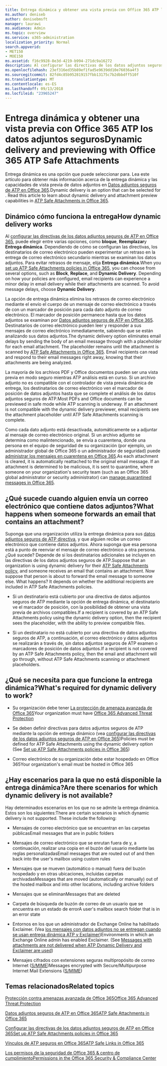 ```yaml
---
title: Entrega dinámica y obtener una vista previa con Office 365 ATP los datos adjuntos seguros
ms.author: deniseb
author: denisebmsft
manager: laurawi
ms.audience: Admin
ms.topic: overview
ms.service: o365-administration
localization_priority: Normal
search.appverid:
- MET150
- MOE150
ms.assetid: f16c9928-8e3d-4219-b994-271dc9a16272
description: Al configurar las directivas de los datos adjuntos seguros ATP, elija entrega dinámica para evitar retrasos de mensaje y permiten a los usuarios obtener una vista previa de datos adjuntos que se están analizando.
ms.openlocfilehash: 23ef316ed35b89ef1fad5e9639dd10e76036a4f3
ms.sourcegitcommit: 82fd4c85b952819157fbb13175c7b2dbbdff510f
ms.translationtype: MT
ms.contentlocale: es-ES
ms.lasthandoff: 09/13/2018
ms.locfileid: "23965247"
---
```

# <a name="dynamic-delivery-and-previewing-with-office-365-atp-safe-attachments"></a><span data-ttu-id="0481d-103">Entrega dinámica y obtener una vista previa con Office 365 ATP los datos adjuntos seguros</span><span class="sxs-lookup"><span data-stu-id="0481d-103">Dynamic delivery and previewing with Office 365 ATP Safe Attachments</span></span>

<span data-ttu-id="0481d-p101">Entrega dinámica es una opción que puede seleccionar para. Lea este artículo para obtener más información acerca de la entrega dinámica y las capacidades de vista previa de datos adjuntos en [Datos adjuntos seguros de ATP en Office 365](atp-safe-attachments.md).</span><span class="sxs-lookup"><span data-stu-id="0481d-p101">Dynamic delivery is an option that can be selected for . Read this article to learn about dynamic delivery and attachment preview capabilities in [ATP Safe Attachments in Office 365](atp-safe-attachments.md).</span></span>
  
## <a name="how-dynamic-delivery-works"></a><span data-ttu-id="0481d-106">Dinámico cómo funciona la entrega</span><span class="sxs-lookup"><span data-stu-id="0481d-106">How dynamic delivery works</span></span>

<span data-ttu-id="0481d-p102">Al [configurar las directivas de los datos adjuntos seguros de ATP en Office 365](set-up-atp-safe-attachments-policies.md), puede elegir entre varias opciones, como **bloque**, **Reemplazar**y **Entrega dinámica**. Dependiendo de cómo se configuran las directivas, los destinatarios de correo electrónico pueden experimentar un retraso en la entrega de correo electrónico secundario mientras se examinan los datos adjuntos. Para evitar retrasos de mensaje, elija **Entrega dinámica**.</span><span class="sxs-lookup"><span data-stu-id="0481d-p102">When you [set up ATP Safe Attachments policies in Office 365](set-up-atp-safe-attachments-policies.md), you can choose from several options, such as **Block**, **Replace**, and **Dynamic Delivery**. Depending on how your policies are configured, email recipients can experience a minor delay in email delivery while their attachments are scanned. To avoid message delays, choose **Dynamic Delivery**.</span></span>
  
<span data-ttu-id="0481d-p103">La opción de entrega dinámica elimina los retrasos de correo electrónico mediante el envío el cuerpo de un mensaje de correo electrónico a través de con un marcador de posición para cada dato adjunto de correo electrónico. El marcador de posición permanece hasta que los datos adjuntos se examinan por [Datos adjuntos seguros de ATP en Office 365](atp-safe-attachments.md). Destinatarios de correo electrónico pueden leer y responder a sus mensajes de correo electrónico inmediatamente, sabiendo que se están analizando sus datos adjuntos.</span><span class="sxs-lookup"><span data-stu-id="0481d-p103">The dynamic delivery option eliminates email delays by sending the body of an email message through with a placeholder for each email attachment. The placeholder remains until the attachment is scanned by [ATP Safe Attachments in Office 365](atp-safe-attachments.md). Email recipients can read and respond to their email messages right away, knowing that their attachments are being analyzed.</span></span>
  
<span data-ttu-id="0481d-p104">La mayoría de los archivos PDF y Office documentos pueden ser una vista previa en modo seguro mientras ATP análisis está en curso. Si un archivo adjunto no es compatible con el controlador de vista previa dinámica de entrega, los destinatarios de correo electrónico ven el marcador de posición de datos adjuntos hasta que se complete el análisis de los datos adjuntos seguros de ATP.</span><span class="sxs-lookup"><span data-stu-id="0481d-p104">Most PDFs and Office documents can be previewed in safe mode while ATP scanning is underway. If an attachment is not compatible with the dynamic delivery previewer, email recipients see the attachment placeholder until ATP Safe Attachments scanning is complete.</span></span>
  
<span data-ttu-id="0481d-p105">Como cada dato adjunto está desactivada, automáticamente se a adjuntar al mensaje de correo electrónico original. Si un archivo adjunto se determina como malintencionado, se envía a cuarentena, donde una persona en el equipo de seguridad de su organización (por ejemplo, un administrador global de Office 365 o un administrador de seguridad) puede [administrar los mensajes en cuarentena en Office 365](manage-quarantined-messages-and-files.md).</span><span class="sxs-lookup"><span data-stu-id="0481d-p105">As each attachment is cleared, it is automatically reattached to the original email message. If an attachment is determined to be malicious, it is sent to quarantine, where someone on your organization's security team (such as an Office 365 global administrator or security administrator) can [manage quarantined messages in Office 365](manage-quarantined-messages-and-files.md).</span></span>
  
## <a name="what-happens-when-someone-forwards-an-email-that-contains-an-attachment"></a><span data-ttu-id="0481d-117">¿Qué sucede cuando alguien envía un correo electrónico que contiene datos adjuntos?</span><span class="sxs-lookup"><span data-stu-id="0481d-117">What happens when someone forwards an email that contains an attachment?</span></span>

<span data-ttu-id="0481d-p106">Suponga que una organización utiliza la entrega dinámica para sus [datos adjuntos seguros de ATP directiva](set-up-atp-safe-attachments-policies.md), y que alguien recibe un correo electrónico que contiene datos adjuntos. Ahora suponga que esa persona está a punto de reenviar el mensaje de correo electrónico a otra persona. ¿Qué sucede? Depende de si los destinatarios adicionales se incluyen en las directivas de los datos adjuntos seguros de ATP.</span><span class="sxs-lookup"><span data-stu-id="0481d-p106">Suppose that an organization is using dynamic delivery for their [ATP Safe Attachments policy](set-up-atp-safe-attachments-policies.md), and someone receives an email that contains an attachment. Now suppose that person is about to forward the email message to someone else. What happens? It depends on whether the additional recipients are included in ATP Safe Attachments policies.</span></span>
  
- <span data-ttu-id="0481d-122">Si un destinatario está cubierto por una directiva de datos adjuntos seguros de ATP mediante la opción de entrega dinámica, el destinatario ve el marcador de posición, con la posibilidad de obtener una vista previa de archivos compatibles.</span><span class="sxs-lookup"><span data-stu-id="0481d-122">If a recipient is covered by an ATP Safe Attachments policy using the dynamic delivery option, then the recipient sees the placeholder, with the ability to preview compatible files.</span></span>
    
- <span data-ttu-id="0481d-123">Si un destinatario no está cubierto por una directiva de datos adjuntos seguros de ATP, a continuación, el correo electrónico y datos adjuntos se realizarán a través de, sin datos adjuntos seguros de ATP examen o marcadores de posición de datos adjuntos.</span><span class="sxs-lookup"><span data-stu-id="0481d-123">If a recipient is not covered by an ATP Safe Attachments policy, then the email and attachment will go through, without ATP Safe Attachments scanning or attachment placeholders.</span></span>
    
## <a name="whats-required-for-dynamic-delivery-to-work"></a><span data-ttu-id="0481d-124">¿Qué se necesita para que funcione la entrega dinámica?</span><span class="sxs-lookup"><span data-stu-id="0481d-124">What's required for dynamic delivery to work?</span></span>

- <span data-ttu-id="0481d-125">Su organización debe tener [La protección de amenaza avanzada de Office 365](office-365-atp.md)</span><span class="sxs-lookup"><span data-stu-id="0481d-125">Your organization must have [Office 365 Advanced Threat Protection](office-365-atp.md)</span></span>
    
- <span data-ttu-id="0481d-126">Se deben definir directivas para datos adjuntos seguros de ATP mediante la opción de entrega dinámico (vea [configurar las directivas de los datos adjuntos seguros de ATP en Office 365](set-up-atp-safe-attachments-policies.md))</span><span class="sxs-lookup"><span data-stu-id="0481d-126">Policies must be defined for ATP Safe Attachments using the dynamic delivery option (See [Set up ATP Safe Attachments policies in Office 365](set-up-atp-safe-attachments-policies.md))</span></span>
    
- <span data-ttu-id="0481d-127">Correo electrónico de su organización debe estar hospedado en Office 365</span><span class="sxs-lookup"><span data-stu-id="0481d-127">Your organization's email must be hosted in Office 365</span></span>
    
## <a name="are-there-scenarios-for-which-dynamic-delivery-is-not-available"></a><span data-ttu-id="0481d-128">¿Hay escenarios para la que no está disponible la entrega dinámica?</span><span class="sxs-lookup"><span data-stu-id="0481d-128">Are there scenarios for which dynamic delivery is not available?</span></span>

<span data-ttu-id="0481d-p107">Hay determinados escenarios en los que no se admite la entrega dinámica. Estos son los siguientes:</span><span class="sxs-lookup"><span data-stu-id="0481d-p107">There are certain scenarios in which dynamic delivery is not supported. These include the following:</span></span>
  
- <span data-ttu-id="0481d-131">Mensajes de correo electrónico que se encuentran en las carpetas públicas</span><span class="sxs-lookup"><span data-stu-id="0481d-131">Email messages that are in public folders</span></span>
    
- <span data-ttu-id="0481d-132">Mensajes de correo electrónico que se enrutan fuera de y, a continuación, realizar una copia en el buzón del usuario mediante las reglas personalizadas</span><span class="sxs-lookup"><span data-stu-id="0481d-132">Email messages that are routed out of and then back into the user's mailbox using custom rules</span></span>
    
- <span data-ttu-id="0481d-133">Mensajes que se mueven (automático o manual) fuera del buzón hospedado y en otras ubicaciones, incluidas carpetas archivadas</span><span class="sxs-lookup"><span data-stu-id="0481d-133">Messages that are moved (automatically or manually) out of the hosted mailbox and into other locations, including archive folders</span></span>
    
- <span data-ttu-id="0481d-134">Mensajes que se eliminan</span><span class="sxs-lookup"><span data-stu-id="0481d-134">Messages that are deleted</span></span>
    
- <span data-ttu-id="0481d-135">Carpeta de búsqueda de buzón de correo de un usuario que se encuentra en un estado de error</span><span class="sxs-lookup"><span data-stu-id="0481d-135">A user's mailbox search folder that is in an error state</span></span>
    
- <span data-ttu-id="0481d-p108">Entornos en los que un administrador de Exchange Online ha habilitado Exclaimer. (Vea [los mensajes con datos adjuntos no se entregan cuando se usan entrega dinámica ATP y Exclaimer](https://support.microsoft.com/help/4014438/messages-with-attachments-are-not-delivered-when-atp-dynamic-delivery))</span><span class="sxs-lookup"><span data-stu-id="0481d-p108">Environments in which an Exchange Online admin has enabled Exclaimer. (See [Messages with attachments are not delivered when ATP Dynamic Delivery and Exclaimer are used](https://support.microsoft.com/help/4014438/messages-with-attachments-are-not-delivered-when-atp-dynamic-delivery))</span></span>

- <span data-ttu-id="0481d-138">Mensajes cifrados con extensiones seguras multipropósito de correo Internet ([S/MIME](s-mime-for-message-signing-and-encryption.md))</span><span class="sxs-lookup"><span data-stu-id="0481d-138">Messages encrypted with Secure/Multipurpose Internet Mail Extensions ([S/MIME](s-mime-for-message-signing-and-encryption.md))</span></span>
    
## <a name="related-topics"></a><span data-ttu-id="0481d-139">Temas relacionados</span><span class="sxs-lookup"><span data-stu-id="0481d-139">Related topics</span></span>

[<span data-ttu-id="0481d-140">Protección contra amenazas avanzada de Office 365</span><span class="sxs-lookup"><span data-stu-id="0481d-140">Office 365 Advanced Threat Protection</span></span>](office-365-atp.md)
  
[<span data-ttu-id="0481d-141">Datos adjuntos seguros de ATP en Office 365</span><span class="sxs-lookup"><span data-stu-id="0481d-141">ATP Safe Attachments in Office 365</span></span>](atp-safe-attachments.md)
  
[<span data-ttu-id="0481d-142">Configurar las directivas de los datos adjuntos seguros de ATP en Office 365</span><span class="sxs-lookup"><span data-stu-id="0481d-142">Set up ATP Safe Attachments policies in Office 365</span></span>](set-up-atp-safe-attachments-policies.md)
  
[<span data-ttu-id="0481d-143">Vínculos de ATP seguros en Office 365</span><span class="sxs-lookup"><span data-stu-id="0481d-143">ATP Safe Links in Office 365</span></span>](atp-safe-links.md)

[<span data-ttu-id="0481d-144">Los permisos de la seguridad de Office 365 &amp; centro de cumplimiento</span><span class="sxs-lookup"><span data-stu-id="0481d-144">Permissions in the Office 365 Security &amp; Compliance Center</span></span>](permissions-in-the-security-and-compliance-center.md)
  

